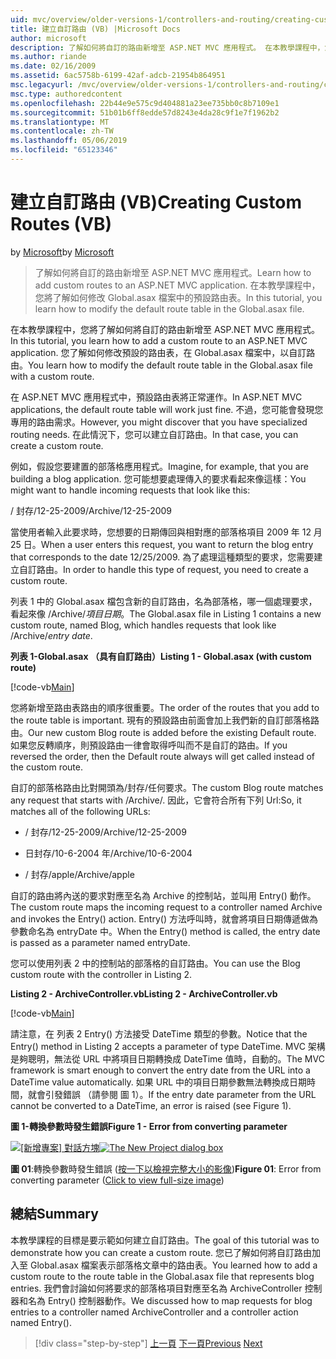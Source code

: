 ```yaml
---
uid: mvc/overview/older-versions-1/controllers-and-routing/creating-custom-routes-vb
title: 建立自訂路由 (VB) |Microsoft Docs
author: microsoft
description: 了解如何將自訂的路由新增至 ASP.NET MVC 應用程式。 在本教學課程中，您將了解如何修改 Global.asax 檔案中的預設路由表。
ms.author: riande
ms.date: 02/16/2009
ms.assetid: 6ac5758b-6199-42af-adcb-21954b864951
msc.legacyurl: /mvc/overview/older-versions-1/controllers-and-routing/creating-custom-routes-vb
msc.type: authoredcontent
ms.openlocfilehash: 22b44e9e575c9d404881a23ee735bb0c8b7109e1
ms.sourcegitcommit: 51b01b6ff8edde57d8243e4da28c9f1e7f1962b2
ms.translationtype: MT
ms.contentlocale: zh-TW
ms.lasthandoff: 05/06/2019
ms.locfileid: "65123346"
---
```

# <a name="creating-custom-routes-vb"></a><span data-ttu-id="9b0e1-104">建立自訂路由 (VB)</span><span class="sxs-lookup"><span data-stu-id="9b0e1-104">Creating Custom Routes (VB)</span></span>

<span data-ttu-id="9b0e1-105">by [Microsoft](https://github.com/microsoft)</span><span class="sxs-lookup"><span data-stu-id="9b0e1-105">by [Microsoft](https://github.com/microsoft)</span></span>

> <span data-ttu-id="9b0e1-106">了解如何將自訂的路由新增至 ASP.NET MVC 應用程式。</span><span class="sxs-lookup"><span data-stu-id="9b0e1-106">Learn how to add custom routes to an ASP.NET MVC application.</span></span> <span data-ttu-id="9b0e1-107">在本教學課程中，您將了解如何修改 Global.asax 檔案中的預設路由表。</span><span class="sxs-lookup"><span data-stu-id="9b0e1-107">In this tutorial, you learn how to modify the default route table in the Global.asax file.</span></span>

<span data-ttu-id="9b0e1-108">在本教學課程中，您將了解如何將自訂的路由新增至 ASP.NET MVC 應用程式。</span><span class="sxs-lookup"><span data-stu-id="9b0e1-108">In this tutorial, you learn how to add a custom route to an ASP.NET MVC application.</span></span> <span data-ttu-id="9b0e1-109">您了解如何修改預設的路由表，在 Global.asax 檔案中，以自訂路由。</span><span class="sxs-lookup"><span data-stu-id="9b0e1-109">You learn how to modify the default route table in the Global.asax file with a custom route.</span></span>

<span data-ttu-id="9b0e1-110">在 ASP.NET MVC 應用程式中，預設路由表將正常運作。</span><span class="sxs-lookup"><span data-stu-id="9b0e1-110">In ASP.NET MVC applications, the default route table will work just fine.</span></span> <span data-ttu-id="9b0e1-111">不過，您可能會發現您專用的路由需求。</span><span class="sxs-lookup"><span data-stu-id="9b0e1-111">However, you might discover that you have specialized routing needs.</span></span> <span data-ttu-id="9b0e1-112">在此情況下，您可以建立自訂路由。</span><span class="sxs-lookup"><span data-stu-id="9b0e1-112">In that case, you can create a custom route.</span></span>

<span data-ttu-id="9b0e1-113">例如，假設您要建置的部落格應用程式。</span><span class="sxs-lookup"><span data-stu-id="9b0e1-113">Imagine, for example, that you are building a blog application.</span></span> <span data-ttu-id="9b0e1-114">您可能想要處理傳入的要求看起來像這樣：</span><span class="sxs-lookup"><span data-stu-id="9b0e1-114">You might want to handle incoming requests that look like this:</span></span>

<span data-ttu-id="9b0e1-115">/ 封存/12-25-2009</span><span class="sxs-lookup"><span data-stu-id="9b0e1-115">/Archive/12-25-2009</span></span>

<span data-ttu-id="9b0e1-116">當使用者輸入此要求時，您想要的日期傳回與相對應的部落格項目 2009 年 12 月 25 日。</span><span class="sxs-lookup"><span data-stu-id="9b0e1-116">When a user enters this request, you want to return the blog entry that corresponds to the date 12/25/2009.</span></span> <span data-ttu-id="9b0e1-117">為了處理這種類型的要求，您需要建立自訂路由。</span><span class="sxs-lookup"><span data-stu-id="9b0e1-117">In order to handle this type of request, you need to create a custom route.</span></span>

<span data-ttu-id="9b0e1-118">列表 1 中的 Global.asax 檔包含新的自訂路由，名為部落格，哪一個處理要求，看起來像 /Archive/*項目日期*。</span><span class="sxs-lookup"><span data-stu-id="9b0e1-118">The Global.asax file in Listing 1 contains a new custom route, named Blog, which handles requests that look like /Archive/*entry date*.</span></span>

<span data-ttu-id="9b0e1-119">**列表 1-Global.asax （具有自訂路由）**</span><span class="sxs-lookup"><span data-stu-id="9b0e1-119">**Listing 1 - Global.asax (with custom route)**</span></span>

[!code-vb[Main](creating-custom-routes-vb/samples/sample1.vb)]

<span data-ttu-id="9b0e1-120">您將新增至路由表路由的順序很重要。</span><span class="sxs-lookup"><span data-stu-id="9b0e1-120">The order of the routes that you add to the route table is important.</span></span> <span data-ttu-id="9b0e1-121">現有的預設路由前面會加上我們新的自訂部落格路由。</span><span class="sxs-lookup"><span data-stu-id="9b0e1-121">Our new custom Blog route is added before the existing Default route.</span></span> <span data-ttu-id="9b0e1-122">如果您反轉順序，則預設路由一律會取得呼叫而不是自訂的路由。</span><span class="sxs-lookup"><span data-stu-id="9b0e1-122">If you reversed the order, then the Default route always will get called instead of the custom route.</span></span>

<span data-ttu-id="9b0e1-123">自訂的部落格路由比對開頭為/封存/任何要求。</span><span class="sxs-lookup"><span data-stu-id="9b0e1-123">The custom Blog route matches any request that starts with /Archive/.</span></span> <span data-ttu-id="9b0e1-124">因此，它會符合所有下列 Url:</span><span class="sxs-lookup"><span data-stu-id="9b0e1-124">So, it matches all of the following URLs:</span></span>

- <span data-ttu-id="9b0e1-125">/ 封存/12-25-2009</span><span class="sxs-lookup"><span data-stu-id="9b0e1-125">/Archive/12-25-2009</span></span>

- <span data-ttu-id="9b0e1-126">日封存/10-6-2004 年</span><span class="sxs-lookup"><span data-stu-id="9b0e1-126">/Archive/10-6-2004</span></span>

- <span data-ttu-id="9b0e1-127">/ 封存/apple</span><span class="sxs-lookup"><span data-stu-id="9b0e1-127">/Archive/apple</span></span>

<span data-ttu-id="9b0e1-128">自訂的路由將內送的要求對應至名為 Archive 的控制站，並叫用 Entry() 動作。</span><span class="sxs-lookup"><span data-stu-id="9b0e1-128">The custom route maps the incoming request to a controller named Archive and invokes the Entry() action.</span></span> <span data-ttu-id="9b0e1-129">Entry() 方法呼叫時，就會將項目日期傳遞做為參數命名為 entryDate 中。</span><span class="sxs-lookup"><span data-stu-id="9b0e1-129">When the Entry() method is called, the entry date is passed as a parameter named entryDate.</span></span>

<span data-ttu-id="9b0e1-130">您可以使用列表 2 中的控制站的部落格的自訂路由。</span><span class="sxs-lookup"><span data-stu-id="9b0e1-130">You can use the Blog custom route with the controller in Listing 2.</span></span>

<span data-ttu-id="9b0e1-131">**Listing 2 - ArchiveController.vb**</span><span class="sxs-lookup"><span data-stu-id="9b0e1-131">**Listing 2 - ArchiveController.vb**</span></span>

[!code-vb[Main](creating-custom-routes-vb/samples/sample2.vb)]

<span data-ttu-id="9b0e1-132">請注意，在 列表 2 Entry() 方法接受 DateTime 類型的參數。</span><span class="sxs-lookup"><span data-stu-id="9b0e1-132">Notice that the Entry() method in Listing 2 accepts a parameter of type DateTime.</span></span> <span data-ttu-id="9b0e1-133">MVC 架構是夠聰明，無法從 URL 中將項目日期轉換成 DateTime 值時，自動的。</span><span class="sxs-lookup"><span data-stu-id="9b0e1-133">The MVC framework is smart enough to convert the entry date from the URL into a DateTime value automatically.</span></span> <span data-ttu-id="9b0e1-134">如果 URL 中的項目日期參數無法轉換成日期時間，就會引發錯誤 （請參閱 圖 1）。</span><span class="sxs-lookup"><span data-stu-id="9b0e1-134">If the entry date parameter from the URL cannot be converted to a DateTime, an error is raised (see Figure 1).</span></span>

<span data-ttu-id="9b0e1-135">**圖 1-轉換參數時發生錯誤**</span><span class="sxs-lookup"><span data-stu-id="9b0e1-135">**Figure 1 - Error from converting parameter**</span></span>

<span data-ttu-id="9b0e1-136">[![[新增專案] 對話方塊](creating-custom-routes-vb/_static/image1.jpg)](creating-custom-routes-vb/_static/image1.png)</span><span class="sxs-lookup"><span data-stu-id="9b0e1-136">[![The New Project dialog box](creating-custom-routes-vb/_static/image1.jpg)](creating-custom-routes-vb/_static/image1.png)</span></span>

<span data-ttu-id="9b0e1-137">**圖 01**:轉換參數時發生錯誤 ([按一下以檢視完整大小的影像](creating-custom-routes-vb/_static/image2.png))</span><span class="sxs-lookup"><span data-stu-id="9b0e1-137">**Figure 01**: Error from converting parameter ([Click to view full-size image](creating-custom-routes-vb/_static/image2.png))</span></span>

## <a name="summary"></a><span data-ttu-id="9b0e1-138">總結</span><span class="sxs-lookup"><span data-stu-id="9b0e1-138">Summary</span></span>

<span data-ttu-id="9b0e1-139">本教學課程的目標是要示範如何建立自訂路由。</span><span class="sxs-lookup"><span data-stu-id="9b0e1-139">The goal of this tutorial was to demonstrate how you can create a custom route.</span></span> <span data-ttu-id="9b0e1-140">您已了解如何將自訂路由加入至 Global.asax 檔案表示部落格文章中的路由表。</span><span class="sxs-lookup"><span data-stu-id="9b0e1-140">You learned how to add a custom route to the route table in the Global.asax file that represents blog entries.</span></span> <span data-ttu-id="9b0e1-141">我們會討論如何將要求的部落格項目對應至名為 ArchiveController 控制器和名為 Entry() 控制器動作。</span><span class="sxs-lookup"><span data-stu-id="9b0e1-141">We discussed how to map requests for blog entries to a controller named ArchiveController and a controller action named Entry().</span></span>

> [!div class="step-by-step"]
> <span data-ttu-id="9b0e1-142">[上一頁](asp-net-mvc-controller-overview-vb.md)
> [下一頁](creating-a-route-constraint-vb.md)</span><span class="sxs-lookup"><span data-stu-id="9b0e1-142">[Previous](asp-net-mvc-controller-overview-vb.md)
[Next](creating-a-route-constraint-vb.md)</span></span>
